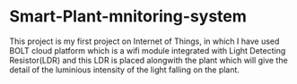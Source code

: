 # Smart-Plant-mnitoring-system
This project is my first project on Internet of Things, in which I have used BOLT cloud platform which is a wifi module integrated with Light Detecting Resistor(LDR) and this LDR is placed alongwith the plant which will give the detail of the luminious intensity of the light falling on the plant.
